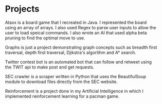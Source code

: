 # Projects

Ataxx is a board game that I recreated in Java. I represented the board using an array of arrays. I also used Regex to parse user inputs to allow the user to load speical commands. I also wrote an AI that used alpha beta pruning to find the optimal move to use.

Graphs is just a project demonstrating graph concepts such as breadth first traversal, depth first traversal, Djikstra's algorithm and A* search. 

Twitter contest bot is an automated bot that can follow and retweet using the TWIT api to make post and get requests.

SEC crawler is a scraper written in Python that uses the BeautifulSoup module to download files directly from the SEC website.

Reinforcement is a project done in my Artificial Intelligence in which I implemented reinforcement learning for a pacman game.
